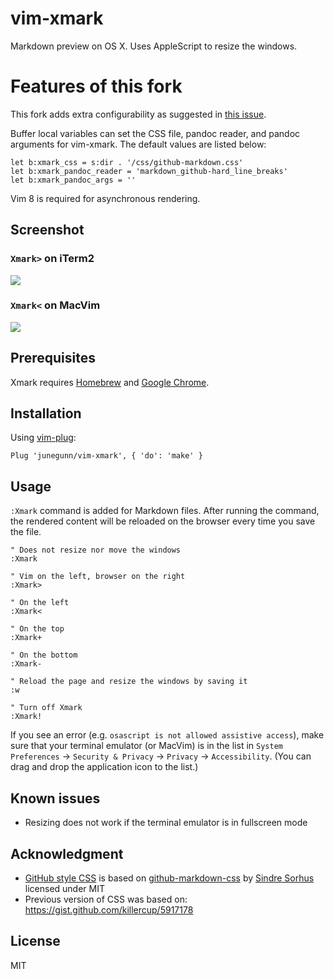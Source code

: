 vim-xmark
=========

Markdown preview on OS X. Uses AppleScript to resize the windows.

# Features of this fork

This fork adds extra configurability as suggested in [this issue](https://github.com/junegunn/vim-xmark/issues/10).

Buffer local variables can set the CSS file, pandoc reader, and pandoc arguments for vim-xmark.
    The default values are listed below:

    let b:xmark_css = s:dir . '/css/github-markdown.css'
    let b:xmark_pandoc_reader = 'markdown_github-hard_line_breaks'
    let b:xmark_pandoc_args = ''

Vim 8 is required for asynchronous rendering.

Screenshot
----------

### `Xmark>` on iTerm2

![](https://cloud.githubusercontent.com/assets/700826/6095309/75bd9c24-af99-11e4-8624-6f709a68a731.png)

### `Xmark<` on MacVim

![](https://cloud.githubusercontent.com/assets/700826/6095308/751f5d84-af99-11e4-8902-c60805fa1ea6.png)

Prerequisites
-------------

Xmark requires [Homebrew][b] and [Google Chrome][c].

Installation
------------

Using [vim-plug](https://github.com/junegunn/vim-plug):

```vim
Plug 'junegunn/vim-xmark', { 'do': 'make' }
```

Usage
-----

`:Xmark` command is added for Markdown files. After running the command, the
rendered content will be reloaded on the browser every time you save the file.

```vim
" Does not resize nor move the windows
:Xmark

" Vim on the left, browser on the right
:Xmark>

" On the left
:Xmark<

" On the top
:Xmark+

" On the bottom
:Xmark-

" Reload the page and resize the windows by saving it
:w

" Turn off Xmark
:Xmark!
```

If you see an error (e.g. `osascript is not allowed assistive access`), make
sure that your terminal emulator (or MacVim) is in the list in `System
Preferences` -> `Security & Privacy` -> `Privacy` -> `Accessibility`. (You can
drag and drop the application icon to the list.)

Known issues
------------

- Resizing does not work if the terminal emulator is in fullscreen mode

Acknowledgment
--------------

- [GitHub style CSS][css] is based on [github-markdown-css][gmc] by [Sindre Sorhus][s] licensed under MIT
- Previous version of CSS was based on: https://gist.github.com/killercup/5917178

License
-------

MIT

[b]: http://brew.sh/
[p]: http://johnmacfarlane.net/pandoc/
[c]: http://www.google.com/chrome/
[gmc]: https://github.com/sindresorhus/github-markdown-css
[s]: https://github.com/sindresorhus
[css]: plugin/css/github-markdown.css
